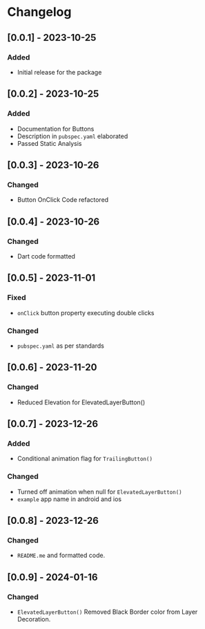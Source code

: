 # Changelog

## [0.0.1] - 2023-10-25
### Added
- Initial release for the package

## [0.0.2] - 2023-10-25
### Added
- Documentation for Buttons
- Description in `pubspec.yaml` elaborated
- Passed Static Analysis

## [0.0.3] - 2023-10-26
### Changed
- Button OnClick Code refactored

## [0.0.4] - 2023-10-26
### Changed
- Dart code formatted

## [0.0.5] - 2023-11-01
### Fixed
- `onClick` button property executing double clicks
### Changed
- `pubspec.yaml` as per standards

## [0.0.6] - 2023-11-20
### Changed
- Reduced Elevation for ElevatedLayerButton()

## [0.0.7] - 2023-12-26
### Added
- Conditional animation flag for `TrailingButton()`
### Changed
- Turned off animation when null for `ElevatedLayerButton()`
- `example` app name in android and ios

## [0.0.8] - 2023-12-26
### Changed
- `README.me` and formatted code.

## [0.0.9] - 2024-01-16
### Changed
- `ElevatedLayerButton()` Removed Black Border color from Layer Decoration.
